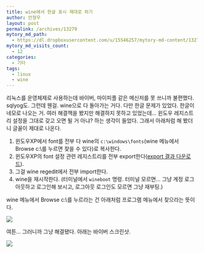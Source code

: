 ```yaml
---
title: wine에서 한글 표시 제대로 하기
author: 안형우
layout: post
permalink: /archives/13279
mytory_md_path:
  - https://dl.dropboxusercontent.com/u/15546257/mytory-md-content/13279-wine-font.md
mytory_md_visits_count:
  - 12
categories:
  - 기타
tags:
  - linux
  - wine
---
```

리눅스를 운영체제로 사용하는데 바이버, 마이피플 같은 메신저를 못 쓰니까 불편했다. sqlyog도. 그런데 웬걸. wine으로 다 돌아가는 거다. 다만 한글 문제가 있었다. 한글이 네모로 나오는 거. 여러 해결책을 봤지만 해결하지 못하고 있었는데&#8230; 윈도우 레지스트리 설정을 그대로 갖고 오면 될 거 아냐? 하는 생각이 들었다. 그래서 아래처럼 해 봤더니 글꼴이 제대로 나온다.

1.  윈도우XP에서 font를 전부 다 wine의 `c:\windows\fonts`(wine 메뉴에서 Browse c:&#92;를 누르면 찾을 수 있다)로 복사한다.
2.  윈도우XP의 font 설정 관련 레지스트리를 전부 export한다([export 결과 다운로드][1]).
3.  그걸 wine regedit에서 전부 import한다.
4.  wine을 재시작한다. (터미널에서 `wineboot` 명령. 터미널 모르면&#8230; 그냥 계정 로그아웃하고 로그인해 보시고, 로그아웃 로그인도 모르면 그냥 재부팅.)

wine 메뉴에서 Browse c:&#92;를 누르라는 건 아래처럼 프로그램 메뉴에서 찾으라는 뜻이다.

![][2]

여튼&#8230; 그러니까 그냥 해결됐다. 아래는 바이버 스크린샷.

![][3]

 [1]: https://dl.dropboxusercontent.com/u/15546257/share/font-reg.7z
 [2]: http://mytory.net/uploads/legacy/wine-browse-c.png
 [3]: http://mytory.net/uploads/legacy/wine-font.jpg